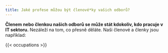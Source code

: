 ```yaml
---
title: Jaké profese můžou být členové*ky vašich odborů?
---
```

**Členem nebo členkou našich odborů se může stát kdokoliv, kdo pracuje v IT sektoru.**
Nezáleží na tom, co přesně děláte. Naši členové a členky jsou například:

{{< occupations >}}
